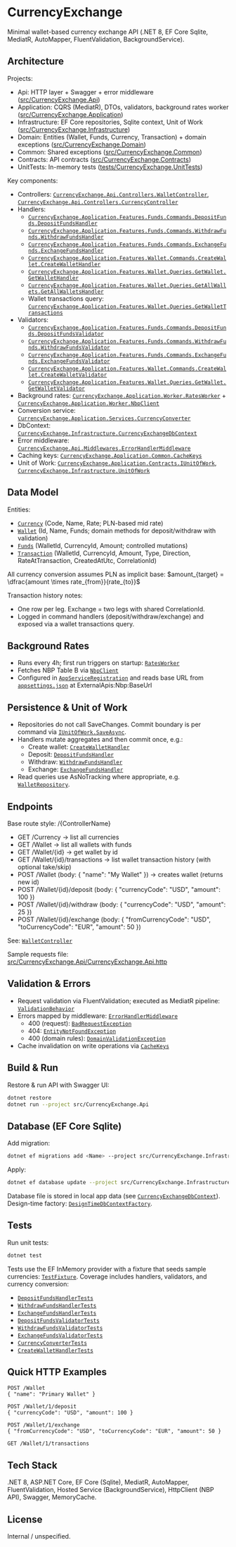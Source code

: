 # CurrencyExchange

Minimal wallet-based currency exchange API (.NET 8, EF Core Sqlite, MediatR, AutoMapper, FluentValidation, BackgroundService).

## Architecture
Projects:
- Api: HTTP layer + Swagger + error middleware ([src/CurrencyExchange.Api](src/CurrencyExchange.Api))
- Application: CQRS (MediatR), DTOs, validators, background rates worker ([src/CurrencyExchange.Application](src/CurrencyExchange.Application))
- Infrastructure: EF Core repositories, Sqlite context, Unit of Work ([src/CurrencyExchange.Infrastructure](src/CurrencyExchange.Infrastructure))
- Domain: Entities (Wallet, Funds, Currency, Transaction) + domain exceptions ([src/CurrencyExchange.Domain](src/CurrencyExchange.Domain))
- Common: Shared exceptions ([src/CurrencyExchange.Common](src/CurrencyExchange.Common))
- Contracts: API contracts ([src/CurrencyExchange.Contracts](src/CurrencyExchange.Contracts))
- UnitTests: In-memory tests ([tests/CurrencyExchange.UnitTests](tests/CurrencyExchange.UnitTests))

Key components:
- Controllers: [`CurrencyExchange.Api.Controllers.WalletController`](src/CurrencyExchange.Api/Controllers/WalletController.cs), [`CurrencyExchange.Api.Controllers.CurrencyController`](src/CurrencyExchange.Api/Controllers/CurrencyController.cs)
- Handlers:
  - [`CurrencyExchange.Application.Features.Funds.Commands.DepositFunds.DepositFundsHandler`](src/CurrencyExchange.Application/Features/Funds/Commands/DepositFunds/DepositFundsHandler.cs)
  - [`CurrencyExchange.Application.Features.Funds.Commands.WithdrawFunds.WithdrawFundsHandler`](src/CurrencyExchange.Application/Features/Funds/Commands/WithdrawFunds/WithdrawFundsHandler.cs)
  - [`CurrencyExchange.Application.Features.Funds.Commands.ExchangeFunds.ExchangeFundsHandler`](src/CurrencyExchange.Application/Features/Funds/Commands/ExchangeFunds/ExchangeFundsHandler.cs)
  - [`CurrencyExchange.Application.Features.Wallet.Commands.CreateWallet.CreateWalletHandler`](src/CurrencyExchange.Application/Features/Wallet/Commands/CreateWallet/CreateWalletHandler.cs)
  - [`CurrencyExchange.Application.Features.Wallet.Queries.GetWallet.GetWalletHandler`](src/CurrencyExchange.Application/Features/Wallet/Queries/GetWallet/GetWalletHandler.cs)
  - [`CurrencyExchange.Application.Features.Wallet.Queries.GetAllWallets.GetAllWalletsHandler`](src/CurrencyExchange.Application/Features/Wallet/Queries/GetAllWallets/GetAllWalletsHandler.cs)
  - Wallet transactions query: [`CurrencyExchange.Application.Features.Wallet.Queries.GetWalletTransactions`](src/CurrencyExchange.Application/Features/Wallet/Queries/GetWalletTransactions)
- Validators:
  - [`CurrencyExchange.Application.Features.Funds.Commands.DepositFunds.DepositFundsValidator`](src/CurrencyExchange.Application/Features/Funds/Commands/DepositFunds/DepositFundsValidator.cs)
  - [`CurrencyExchange.Application.Features.Funds.Commands.WithdrawFunds.WithdrawFundsValidator`](src/CurrencyExchange.Application/Features/Funds/Commands/WithdrawFunds/WithdrawFundsValidator.cs)
  - [`CurrencyExchange.Application.Features.Funds.Commands.ExchangeFunds.ExchangeFundsValidator`](src/CurrencyExchange.Application/Features/Funds/Commands/ExchangeFunds/ExchangeFundsValidator.cs)
  - [`CurrencyExchange.Application.Features.Wallet.Commands.CreateWallet.CreateWalletValidator`](src/CurrencyExchange.Application/Features/Wallet/Commands/CreateWallet/CreateWalletValidator.cs)
  - [`CurrencyExchange.Application.Features.Wallet.Queries.GetWallet.GetWalletValidator`](src/CurrencyExchange.Application/Features/Wallet/Queries/GetWallet/GetWalletValidator.cs)
- Background rates: [`CurrencyExchange.Application.Worker.RatesWorker`](src/CurrencyExchange.Application/Worker/RatesWorker.cs) + [`CurrencyExchange.Application.Worker.NbpClient`](src/CurrencyExchange.Application/Worker/NbpClient.cs)
- Conversion service: [`CurrencyExchange.Application.Services.CurrencyConverter`](src/CurrencyExchange.Application/Services/CurrencyConverter.cs)
- DbContext: [`CurrencyExchange.Infrastructure.CurrencyExchangeDbContext`](src/CurrencyExchange.Infrastructure/CurrencyExchangeDbContext.cs)
- Error middleware: [`CurrencyExchange.Api.Middlewares.ErrorHandlerMiddleware`](src/CurrencyExchange.Api/Middlewares/ErrorHandlerMiddleware.cs)
- Caching keys: [`CurrencyExchange.Application.Common.CacheKeys`](src/CurrencyExchange.Application/Common/CacheKeys.cs)
- Unit of Work: [`CurrencyExchange.Application.Contracts.IUnitOfWork`](src/CurrencyExchange.Application/Contracts/IUnitOfWork.cs), [`CurrencyExchange.Infrastructure.UnitOfWork`](src/CurrencyExchange.Infrastructure/UnitOfWork.cs)

## Data Model
Entities:
- [`Currency`](src/CurrencyExchange.Domain/Entities/Currency.cs) (Code, Name, Rate; PLN-based mid rate)
- [`Wallet`](src/CurrencyExchange.Domain/Entities/Wallet.cs) (Id, Name, Funds; domain methods for deposit/withdraw with validation)
- [`Funds`](src/CurrencyExchange.Domain/Entities/Funds.cs) (WalletId, CurrencyId, Amount; controlled mutations)
- [`Transaction`](src/CurrencyExchange.Domain/Entities/Transaction.cs) (WalletId, CurrencyId, Amount, Type, Direction, RateAtTransaction, CreatedAtUtc, CorrelationId)

All currency conversion assumes PLN as implicit base:
$amount_{target} = \dfrac{amount \times rate_{from}}{rate_{to}}$

Transaction history notes:
- One row per leg. Exchange = two legs with shared CorrelationId.
- Logged in command handlers (deposit/withdraw/exchange) and exposed via a wallet transactions query.

## Background Rates
- Runs every 4h; first run triggers on startup: [`RatesWorker`](src/CurrencyExchange.Application/Worker/RatesWorker.cs)
- Fetches NBP Table B via [`NbpClient`](src/CurrencyExchange.Application/Worker/NbpClient.cs)
- Configured in [`AppServiceRegistration`](src/CurrencyExchange.Application/AppServiceRegistration.cs) and reads base URL from [`appsettings.json`](src/CurrencyExchange.Api/appsettings.json) at ExternalApis:Nbp:BaseUrl

## Persistence & Unit of Work
- Repositories do not call SaveChanges. Commit boundary is per command via [`IUnitOfWork.SaveAsync`](src/CurrencyExchange.Application/Contracts/IUnitOfWork.cs).
- Handlers mutate aggregates and then commit once, e.g.:
  - Create wallet: [`CreateWalletHandler`](src/CurrencyExchange.Application/Features/Wallet/Commands/CreateWallet/CreateWalletHandler.cs)
  - Deposit: [`DepositFundsHandler`](src/CurrencyExchange.Application/Features/Funds/Commands/DepositFunds/DepositFundsHandler.cs)
  - Withdraw: [`WithdrawFundsHandler`](src/CurrencyExchange.Application/Features/Funds/Commands/WithdrawFunds/WithdrawFundsHandler.cs)
  - Exchange: [`ExchangeFundsHandler`](src/CurrencyExchange.Application/Features/Funds/Commands/ExchangeFunds/ExchangeFundsHandler.cs)
- Read queries use AsNoTracking where appropriate, e.g. [`WalletRepository`](src/CurrencyExchange.Infrastructure/Repositories/WalletRepository.cs).

## Endpoints
Base route style: /{ControllerName}
- GET /Currency → list all currencies
- GET /Wallet → list all wallets with funds
- GET /Wallet/{id} → get wallet by id
- GET /Wallet/{id}/transactions → list wallet transaction history (with optional take/skip)
- POST /Wallet (body: { "name": "My Wallet" }) → creates wallet (returns new id)
- POST /Wallet/{id}/deposit (body: { "currencyCode": "USD", "amount": 100 })
- POST /Wallet/{id}/withdraw (body: { "currencyCode": "USD", "amount": 25 })
- POST /Wallet/{id}/exchange (body: { "fromCurrencyCode": "USD", "toCurrencyCode": "EUR", "amount": 50 })

See: [`WalletController`](src/CurrencyExchange.Api/Controllers/WalletController.cs)

Sample requests file: [src/CurrencyExchange.Api/CurrencyExchange.Api.http](src/CurrencyExchange.Api/CurrencyExchange.Api.http)

## Validation & Errors
- Request validation via FluentValidation; executed as MediatR pipeline: [`ValidationBehavior`](src/CurrencyExchange.Application/Behaviors/ValidationBehavior.cs)
- Errors mapped by middleware: [`ErrorHandlerMiddleware`](src/CurrencyExchange.Api/Middlewares/ErrorHandlerMiddleware.cs)
  - 400 (request): [`BadRequestException`](src/CurrencyExchange.Application/Exceptions/BadRequestException.cs)
  - 404: [`EntityNotFoundException`](src/CurrencyExchange.Application/Exceptions/EntityNotFoundException.cs)
  - 400 (domain rules): [`DomainValidationException`](src/CurrencyExchange.Domain/Exceptions/DomainValidationException.cs)
- Cache invalidation on write operations via [`CacheKeys`](src/CurrencyExchange.Application/Common/CacheKeys.cs)

## Build & Run
Restore & run API with Swagger UI:
```bash
dotnet restore
dotnet run --project src/CurrencyExchange.Api
```

## Database (EF Core Sqlite)
Add migration:
```bash
dotnet ef migrations add <Name> --project src/CurrencyExchange.Infrastructure --startup-project src/CurrencyExchange.Api --output-dir Migrations
```
Apply:
```bash
dotnet ef database update --project src/CurrencyExchange.Infrastructure --startup-project src/CurrencyExchange.Api
```
Database file is stored in local app data (see [`CurrencyExchangeDbContext`](src/CurrencyExchange.Infrastructure/CurrencyExchangeDbContext.cs)). Design-time factory: [`DesignTimeDbContextFactory`](src/CurrencyExchange.Infrastructure/DesignTimeDbContextFactory.cs).

## Tests
Run unit tests:
```bash
dotnet test
```
Tests use the EF InMemory provider with a fixture that seeds sample currencies: [`TestFixture`](tests/CurrencyExchange.UnitTests/TestFixture.cs). Coverage includes handlers, validators, and currency conversion:
- [`DepositFundsHandlerTests`](tests/CurrencyExchange.UnitTests/Features/Funds/DepositFundsHandlerTests.cs)
- [`WithdrawFundsHandlerTests`](tests/CurrencyExchange.UnitTests/Features/Funds/WithdrawFundsHandlerTests.cs)
- [`ExchangeFundsHandlerTests`](tests/CurrencyExchange.UnitTests/Features/Funds/ExchangeFundsHandlerTests.cs)
- [`DepositFundsValidatorTests`](tests/CurrencyExchange.UnitTests/Features/Funds/DepositFundsValidatorTests.cs)
- [`WithdrawFundsValidatorTests`](tests/CurrencyExchange.UnitTests/Features/Funds/WithdrawFundsValidatorTests.cs)
- [`ExchangeFundsValidatorTests`](tests/CurrencyExchange.UnitTests/Features/Funds/ExchangeFundsValidatorTests.cs)
- [`CurrencyConverterTests`](tests/CurrencyExchange.UnitTests/Services/CurrencyConverterTests.cs)
- [`CreateWalletHandlerTests`](tests/CurrencyExchange.UnitTests/Features/Wallet/CreateWalletHandlerTests.cs)

## Quick HTTP Examples
```http
POST /Wallet
{ "name": "Primary Wallet" }

POST /Wallet/1/deposit
{ "currencyCode": "USD", "amount": 100 }

POST /Wallet/1/exchange
{ "fromCurrencyCode": "USD", "toCurrencyCode": "EUR", "amount": 50 }

GET /Wallet/1/transactions
```

## Tech Stack
.NET 8, ASP.NET Core, EF Core (Sqlite), MediatR, AutoMapper, FluentValidation, Hosted Service (BackgroundService), HttpClient (NBP API), Swagger, MemoryCache.

## License
Internal / unspecified.